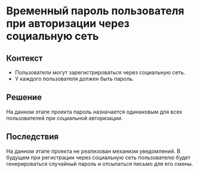 Временный пароль пользователя при авторизации через социальную сеть
===============================

Контекст
------
- Пользователи могут зарегистрироваться через социальную сеть.
- У каждого пользователя должен быть пароль.

Решение
------
На данном этапе проекта пароль назначается одинаковым для всех пользователей при социальной авторизации.

Последствия
------
На данном этапе проекта не реализован механизм уведомлений.
В будущем при регистрации через социальную сеть пользователю будет генерироваться случайный пароль и
отсылаться письмо для его смены.
